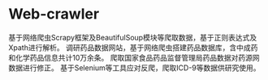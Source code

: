 # Web-crawler
基于网络爬虫Scrapy框架及BeautifulSoup模块等爬取数据，基于正则表达式及Xpath进行解析。
调研药品数据网站，基于网络爬虫搭建药品数据库，含中成药和化学药品信息共计10万余条。
爬取国家食品药品监督管理局药品数据对药源网数据进行修正。
基于Selenium等工具应对反爬，爬取ICD-9等数据供研究使用。

